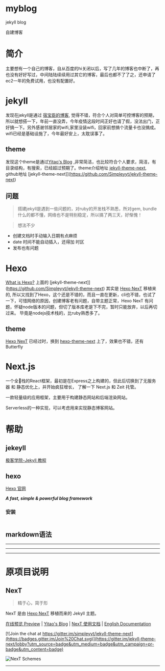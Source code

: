 # myblog
jekyll blog


自建博客

# 简介
主要想有一个自己的博客，自从百度的hi关闭以后，写了几年的博客也中断了，再也没有好好写过，中间陆陆续续用过其它的博客，最后也都不了了之，还申请了ec2一年的免费试用，也没有配置好。

# jekyll
发现在jekyll是通过 [宿宝臣的博客](https://subaochen.github.io/about/), 觉得不错，符合个人对简单可控博客的预期，所以就想搭一下，年前一直没弄，今年疫情这段时间正好也请了假，没法出门，正好搞一下。另外感谢邻居家的wifi,家里没装wifi，回家前想搞个流量卡也没搞成。wifi已经是基础设施了，今年最好安上，太耽误事了。

## theme
发现这个theme是通过[Yitao's Blog](https://simpleyyt.com/) ,非常简洁，也比较符合个人要求，简洁，有目录结构，有搜索，已经超过预期了。theme介绍地址 [jekyll-theme-next](http://theme-next.simpleyyt.com/getting-started.html), github地址 [jekyll-theme-next]](https://github.com/Simpleyyt/jekyll-theme-next)

## 问题
>搭建jekyll是遇到一些问题的，对ruby的开发栈不熟悉，所对gem, bundle什么的都不懂，网络也不是特别稳定，所以搞了两三天，好惭愧！

> 想法不少
- 创建文档时手动输入日期有点麻烦
- date 时间不能自动插入，还得加 时区
- 发布也有问题


# Hexo
[What is Hexo?](https://hexo.io/docs/)
上面的 [jekyll-theme-next]](https://github.com/Simpleyyt/jekyll-theme-next) 其实是 [Hexo NexT](https://github.com/iissnan/hexo-theme-next) 移植来的, 所以又找到了Hexo，这个还是不错的，而且一直在更新，cli也不错，也试了一下，可惜网络的原因，创建博客老有问题，自带主题正常，Hexo NexT 有问题，怀疑node版本的问题，但切了版本库老是下不完，暂时只能放弃，以后再切过来。 毕竟是nodejs技术栈的，比ruby熟悉多了。

## theme
[Hexo NexT](https://github.com/iissnan/hexo-theme-next) 已经过时，换到 [hexo-theme-next](https://github.com/theme-next/hexo-theme-next) 上了，效果也不错，还有 Butterfly


# Next.js
一个全栈的React框架，最初是在Express之上构建的，但此后切换到了无服务器 和 静态优化上，并开始疯狂增长， 了解一下 Next.js 和 Zeit 托管。

一款轻量级的应用框架，主要用于构建静态网站和后端渲染网站。

Serverless的一种实现，可以考虑用来实现静态博客网站。

# 帮助
## jekeyll
[极客学院-Jekyll 教程](https://wiki.jikexueyuan.com/project/jekyll/)


## hexo
[Hexo 官网](https://hexo.io/)

***A fast, simple & powerful blog framework***

### 安装

```npm install hexo-cli -g
```
## markdown语法





--------
--------
--------

# 原项目说明


## NexT

> 精于心，简于形

NexT 是由 [Hexo NexT](https://github.com/iissnan/hexo-theme-next) 移植而来的 Jekyll 主题。<!--commit: f951075d9b739d26b42472431995fa68d08796aa-->

<a href="http://simpleyyt.github.io/jekyll-theme-next/" target="_blank">在线预览 Preview</a> | <a href="http://simpleyyt.com" target="_blank">Yitao's Blog</a> | <a href="http://theme-next.simpleyyt.com" target="_blank">NexT 使用文档</a> |  [English Documentation](README.en.md)

[![Join the chat at https://gitter.im/simpleyyt/jekyll-theme-next](https://badges.gitter.im/Join%20Chat.svg)](https://gitter.im/jekyll-theme-next/lobby?utm_source=badge&utm_medium=badge&utm_campaign=pr-badge&utm_content=badge)

![NexT Schemes](http://iissnan.com/nexus/next/next-schemes.jpg)

---------
